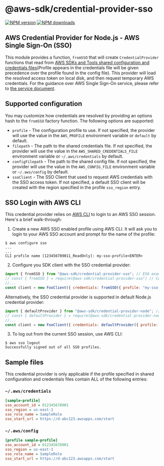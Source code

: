 # @aws-sdk/credential-provider-sso

[![NPM version](https://img.shields.io/npm/v/@aws-sdk/credential-provider-sso/latest.svg)](https://www.npmjs.com/package/@aws-sdk/credential-provider-sso)
[![NPM downloads](https://img.shields.io/npm/dm/@aws-sdk/credential-provider-sso.svg)](https://www.npmjs.com/package/@aws-sdk/credential-provider-sso)

## AWS Credential Provider for Node.js - AWS Single Sign-On (SSO)

This module provides a function, `fromSSO` that will create `CredentialProvider`
functions that read from [AWS SDKs and Tools shared configuration and credentials files](https://docs.aws.amazon.com/credref/latest/refdocs/creds-config-files.html)(Profile appears
in the credentials file will be given precedence over the profile found in the
config file). This provider will load the _resolved_ access token on local disk,
and then request temporary AWS credentials. For the guidance over AWS Single
Sign-On service, please refer to [the service document](https://aws.amazon.com/single-sign-on/).

## Supported configuration

You may customize how credentials are resolved by providing an options hash to
the `fromSSO` factory function. The following options are supported:

- `profile` - The configuration profile to use. If not specified, the provider
  will use the value in the `AWS_PROFILE` environment variable or `default` by
  default.
- `filepath` - The path to the shared credentials file. If not specified, the
  provider will use the value in the `AWS_SHARED_CREDENTIALS_FILE` environment
  variable or `~/.aws/credentials` by default.
- `configFilepath` - The path to the shared config file. If not specified, the
  provider will use the value in the `AWS_CONFIG_FILE` environment variable or
  `~/.aws/config` by default.
- `ssoClient` - The SSO Client that used to request AWS credentials with the SSO
  access token. If not specified, a default SSO client will be created with the
  region specified in the profile `sso_region` entry.

## SSO Login with AWS CLI

This credential provider relies on [AWS CLI](https://docs.aws.amazon.com/cli/latest/userguide/cli-configure-sso.html#sso-configure-profile)
to login to an AWS SSO session. Here's a brief walk-through:

1. Create a new AWS SSO enabled profile using AWS CLI. It will ask you to login
   to your AWS SSO account and prompt for the name of the profile:

```console
$ aws configure sso
...
...
CLI profile name [123456789011_ReadOnly]: my-sso-profile<ENTER>
```

2. Configure you SDK client with the SSO credential provider:

```javascript
import { fromSSO } from "@aws-sdk/credential-provider-sso"; // ES6 example
// const { fromSSO } = require(@aws-sdk/credential-provider-sso") // CommonJS example
//...
const client = new FooClient({ credentials: fromSSO({ profile: "my-sso-profile" });
```

Alternatively, the SSO credential provider is supported in default Node.js credential
provider:

```javascript
import { defaultProvider } from "@aws-sdk/credential-provider-node"; // ES6 example
// const { defaultProvider } = require(@aws-sdk/credential-provider-node") // CommonJS example
//...
const client = new FooClient({ credentials: defaultProvider({ profile: "my-sso-profile" });
```

3. To log out from the current SSO session, use AWS CLI:

```console
$ aws sso logout
Successfully signed out of all SSO profiles.
```

## Sample files

This credential provider is only applicable if the profile specified in shared
configuration and credentials files contain ALL of the following entries:

### `~/.aws/credentials`

```ini
[sample-profile]
sso_account_id = 012345678901
sso_region = us-east-1
sso_role_name = SampleRole
sso_start_url = https://d-abc123.awsapps.com/start
```

### `~/.aws/config`

```ini
[profile sample-profile]
sso_account_id = 012345678901
sso_region = us-east-1
sso_role_name = SampleRole
sso_start_url = https://d-abc123.awsapps.com/start
```
